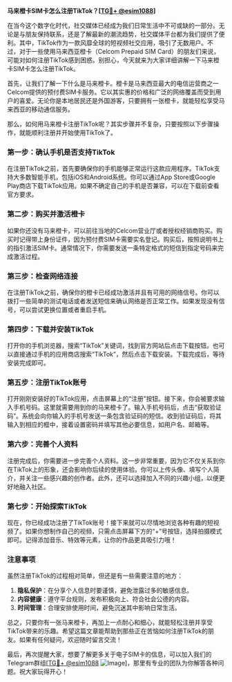 **马来橙卡SIM卡怎么注册TikTok？[[TG💪+ @esim1088](https://t.me/s/esim1088)]**

在当今这个数字化时代，社交媒体已经成为我们日常生活中不可或缺的一部分。无论是与朋友保持联系，还是了解最新的潮流趋势，社交媒体平台都为我们提供了便利。其中，TikTok作为一款风靡全球的短视频社交应用，吸引了无数用户。不过，对于一些使用马来西亚橙卡（Celcom Prepaid SIM Card）的朋友们来说，可能对如何注册TikTok感到困惑。别担心，今天就来为大家详细讲解一下马来橙卡SIM卡怎么注册TikTok。

首先，让我们了解一下什么是马来橙卡。橙卡是马来西亚最大的电信运营商之一Celcom提供的预付费SIM卡服务。它以其实惠的价格和广泛的网络覆盖而受到用户的喜爱。无论你是本地居民还是外国游客，只要拥有一张橙卡，就能轻松享受马来西亚的移动通信服务。

那么，如何用马来橙卡注册TikTok呢？其实步骤并不复杂，只要按照以下步骤操作，就能顺利注册并开始使用TikTok了。

### **第一步：确认手机是否支持TikTok**
在注册TikTok之前，首先要确保你的手机能够正常运行这款应用程序。TikTok支持大多数智能手机，包括iOS和Android系统。你可以通过App Store或Google Play商店下载TikTok应用。如果不确定自己的手机是否兼容，可以在下载前查看官方要求。

### **第二步：购买并激活橙卡**
如果你还没有马来橙卡，可以前往当地的Celcom营业厅或者授权经销商购买。购买时记得带上身份证件，因为预付费SIM卡需要实名登记。购买后，按照说明书上的指引激活SIM卡。通常情况下，你需要发送一条特定格式的短信到指定号码来完成激活过程。

### **第三步：检查网络连接**
在注册TikTok之前，确保你的橙卡已经成功激活并且有可用的网络信号。你可以拨打一些简单的测试电话或者发送短信来确认网络是否正常工作。如果发现没有信号，可以尝试更换位置或者重启手机。

### **第四步：下载并安装TikTok**
打开你的手机浏览器，搜索“TikTok”关键词，找到官方网站后点击下载按钮。也可以直接通过手机的应用商店搜索“TikTok”，然后点击下载安装。下载完成后，等待安装完成即可。

### **第五步：注册TikTok账号**
打开刚刚安装好的TikTok应用，点击屏幕上的“注册”按钮。接下来，你会被要求输入手机号码。这里就需要用到你的马来橙卡了。输入手机号码后，点击“获取验证码”。系统会向你输入的手机号发送一条包含验证码的短信。收到验证码后，将其输入到相应的框中，接着设置密码并填写其他必要信息，如用户名、邮箱等。

### **第六步：完善个人资料**
注册完成后，你需要进一步完善个人资料。这一步非常重要，因为它不仅关系到你在TikTok上的形象，还会影响你后续的使用体验。你可以上传头像、填写个人简介，并关注一些感兴趣的创作者。此外，还可以选择加入不同的兴趣小组，以便更好地融入社区。

### **第七步：开始探索TikTok**
现在，你已经成功注册了TikTok账号！接下来就可以尽情地浏览各种有趣的短视频了。如果你想制作自己的视频，只需点击屏幕下方的“+”号按钮，选择拍摄模式即可。记得添加音乐、特效等元素，让你的作品更具吸引力哦！

### **注意事项**
虽然注册TikTok的过程相对简单，但还是有一些需要注意的地方：

1. **隐私保护**：在分享个人信息时要谨慎，避免泄露过多的敏感信息。
2. **内容健康**：遵守平台规则，发布积极向上、符合社会公德的内容。
3. **时间管理**：合理安排使用时间，避免沉迷其中影响日常生活。

总之，只要你有一张马来橙卡，再加上一点耐心和细心，就能轻松注册并享受TikTok带来的乐趣。希望这篇文章能帮助到那些正在苦恼如何注册TikTok的朋友。如果有任何疑问，欢迎随时留言交流！

最后，再次提醒大家，想要了解更多关于电子SIM卡的信息，可以加入我们的Telegram群组[[TG💪+ @esim1088](https://t.me/s/esim1088) ![Image](https://i.postimg.cc/4NQfJmqS/Snipaste-2025-05-13-00-14-12.png)]，那里有专业的团队为你解答各种问题。祝大家玩得开心！